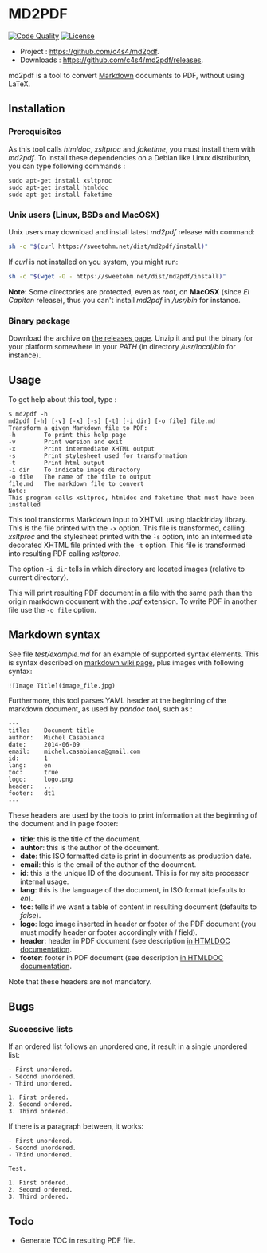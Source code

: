 # MD2PDF

<!--
[![Build Status](https://travis-ci.org/c4s4/md2pdf.svg?branch=master)](https://travis-ci.org/c4s4/md2pdf)
-->
[![Code Quality](https://goreportcard.com/badge/github.com/c4s4/md2pdf)](https://goreportcard.com/report/github.com/c4s4/md2pdf)
[![License](https://img.shields.io/badge/License-Apache%202.0-blue.svg)](https://opensource.org/licenses/Apache-2.0)
<!--
[![Coverage Report](https://coveralls.io/repos/github/c4s4/md2pdf/badge.svg?branch=master)](https://coveralls.io/github/c4s4/md2pdf?branch=master)
-->

- Project :   <https://github.com/c4s4/md2pdf>.
- Downloads : <https://github.com/c4s4/md2pdf/releases>.

md2pdf is a tool to convert [Markdown](https://en.wikipedia.org/wiki/Markdown)
documents to PDF, without using LaTeX.

## Installation

### Prerequisites

As this tool calls *htmldoc*, *xsltproc* and *faketime*, you must install them
with *md2pdf*. To install these dependencies on a Debian like Linux
distribution, you can type following commands :

	sudo apt-get install xsltproc
	sudo apt-get install htmldoc
    sudo apt-get install faketime

### Unix users (Linux, BSDs and MacOSX)

Unix users may download and install latest *md2pdf* release with command:

```bash
sh -c "$(curl https://sweetohm.net/dist/md2pdf/install)"
```

If *curl* is not installed on you system, you might run:

```bash
sh -c "$(wget -O - https://sweetohm.net/dist/md2pdf/install)"
```

**Note:** Some directories are protected, even as *root*, on **MacOSX** (since *El Capitan* release), thus you can't install *md2pdf* in */usr/bin* for instance.

### Binary package

Download the archive on
[the releases page](https://github.com/c4s4/md2pdf/releases). Unzip it and
put the binary for your platform somewhere in your *PATH* (in directory
*/usr/local/bin* for instance).

## Usage

To get help about this tool, type :

    $ md2pdf -h
    md2pdf [-h] [-v] [-x] [-s] [-t] [-i dir] [-o file] file.md
    Transform a given Markdown file to PDF:
    -h        To print this help page
    -v        Print version and exit
    -x        Print intermediate XHTML output
    -s        Print stylesheet used for transformation
    -t        Print html output
    -i dir    To indicate image directory
    -o file   The name of the file to output
    file.md   The markdown file to convert
    Note:
    This program calls xsltproc, htmldoc and faketime that must have been installed

This tool transforms Markdown input to XHTML using blackfriday library. This
is the file printed with the `-x` option. This file is transformed, calling
*xsltproc* and the stylesheet printed with the ̀`-s` option, into an intermediate
decorated XHTML file printed with the `-t` option. This file is transformed into
resulting PDF calling *xsltproc*.

The option `-i dir` tells in which directory are located images (relative to
current directory).

This will print resulting PDF document in a file with the same path than the
origin markdown document with the *.pdf* extension. To write PDF in another file
use the `-o file` option.

## Markdown syntax

See file *test/example.md* for an example of supported syntax elements. This is
syntax described on [markdown wiki page](http://en.wikipedia.org/wiki/Markdown),
plus images with following syntax:

    ![Image Title](image_file.jpg)

Furthermore, this tool parses YAML header at the beginning of the markdown
document, as used by *pandoc* tool, such as :

    ---
    title:    Document title
    author:   Michel Casabianca
    date:     2014-06-09
    email:    michel.casabianca@gmail.com
    id:       1
	lang:     en
	toc:      true
    logo:     logo.png
    header:   ...
    footer:   dt1
    ---

These headers are used by the tools to print information at the beginning of
the document and in page footer:

- **title**: this is the title of the document.
- **auhtor**: this is the author of the document.
- **date**: this ISO formatted date is print in documents as production date.
- **email**: this is the email of the author of the document.
- **id**: this is the unique ID of the document. This is for my site processor
  internal usage.
- **lang**: this is the language of the document, in ISO format (defaults to
  *en*).
- **toc**: tells if we want a table of content in resulting document (defaults
  to *false*).
- **logo**: logo image inserted in header or footer of the PDF document (you must modify header or footer accordingly with *l* field).
- **header**: header in PDF document (see description [in HTMLDOC documentation](https://www.msweet.org/htmldoc/htmldoc.html#footer).
- **footer**: footer in PDF document (see description [in HTMLDOC documentation](https://www.msweet.org/htmldoc/htmldoc.html#footer).

Note that these headers are not mandatory.

## Bugs

### Successive lists

If an ordered list follows an unordered one, it result in a single unordered
list:

    - First unordered.
    - Second unordered.
    - Third unordered.

    1. First ordered.
    2. Second ordered.
    3. Third ordered.

If there is a paragraph between, it works:

    - First unordered.
    - Second unordered.
    - Third unordered.

    Test.

    1. First ordered.
    2. Second ordered.
    3. Third ordered.

## Todo

- Generate TOC in resulting PDF file.

